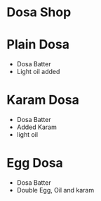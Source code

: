 # Dosa Shop

# Plain Dosa
* Dosa Batter
* Light oil added 

# Karam Dosa
* Dosa Batter
* Added Karam
* light oil

# Egg Dosa 
* Dosa Batter
* Double Egg, Oil and karam
